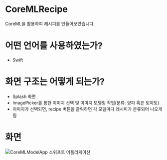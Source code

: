 # CoreMLRecipe
CoreML을 활용하여 레시피를 만들어보았습니다

# 어떤 언어를 사용하였는가?
 - Swift
 
# 화면 구조는 어떻게 되는가?
 - Splash 화면
 - ImagePicker를 통한 이미지 선택 및 이미지 모델링 작업(분류: 양파 혹은 토마토)
 - 이미지가 선택되면, recipe 버튼을 클릭하면 각 모델마다 레시피가 분류되어 나오게 됨

# 화면
![CoreMLModelApp  스위프트 어플리케이션](https://user-images.githubusercontent.com/96816327/205233412-3b6fdd21-acd8-44d8-82c9-92b924468934.png)


